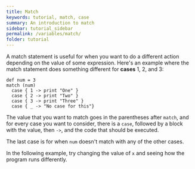 ```yaml
---
title: Match
keywords: tutorial, match, case
summary: An introduction to match
sidebar: tutorial_sidebar
permalink: /variables/match/
folder: tutorial
---
```

A match statement is useful for when you want to do a different action depending
on the value of some expression. Here's an example where the match statement
does something different for **cases** 1, 2, and 3:

```
def num = 3
match (num)
  case { 1 -> print "One" }
  case { 2 -> print "Two" }
  case { 3 -> print "Three" }
  case { _ -> "No case for this"}
```
The value that you want to match goes in the parentheses after `match`, and for every
case you want to consider, there is a `case`, followed by a block with the value,
then `->`, and the code that should be executed.

The last case is for when `num` doesn't match with any of the other cases.

In the following example, try changing the value of `x` and seeing how the program
runs differently.

<object id="example-1" data="{{site.editor}}?match" width="100%" height="550px"> </object>
